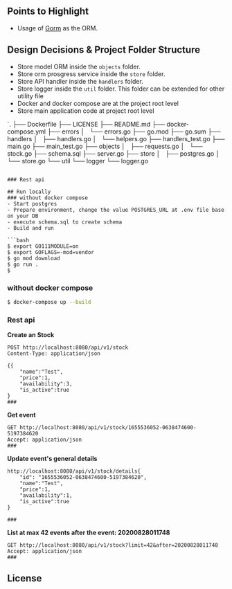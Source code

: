 ## Points to Highlight
- Usage of [Gorm](https://pkg.go.dev/gorm.io/gorm@v1.23.6) as the ORM.

## Design Decisions & Project Folder Structure
- Store model ORM inside the `objects` folder.
- Store orm prosgress service inside the `store` folder.
- Store API handler  inside the `handlers` folder.
- Store logger inside the `util` folder. This folder can be extended for other utility file
- Docker and docker compose are at the project root level
- Store main application code at project root level

`.
├── Dockerfile
├── LICENSE
├── README.md
├── docker-compose.yml
├── errors
│   └── errors.go
├── go.mod
├── go.sum
├── handlers
│   ├── handlers.go
│   └── helpers.go
├── handlers_test.go
├── main.go
├── main_test.go
├── objects
│   ├── requests.go
│   └── stock.go
├── schema.sql
├── server.go
├── store
│   ├── postgres.go
│   └── store.go
└── util
    └── logger
        └── logger.go
```

### Rest api

## Run locally
### without docker compose
- Start postgres
- Prepare environment, change the value POSTGRES_URL at .env file base on your DB
- execute schema.sql to create schema
- Build and run

```bash
$ export GO111MODULE=on
$ export GOFLAGS=-mod=vendor
$ go mod download
$ go run .
$ 
```
### without docker compose
```bash
$ docker-compose up --build
``` 

### Rest api

**Create an Stock**
```http request
POST http://localhost:8080/api/v1/stock
Content-Type: application/json

{{
    "name":"Test",
    "price":1,
    "availability":3,
    "is_active":true
}
###
```

**Get event**
```http request
GET http://localhost:8080/api/v1/stock/1655536052-0638474600-5197384620
Accept: application/json
###
```

**Update event's general details**
```http request
http://localhost:8080/api/v1/stock/details{
    "id": "1655536052-0638474600-5197384620",
    "name":"Test",
    "price":1,
    "availability":1,
    "is_active":true
}

###
```

**List at max 42 events after the event: 20200828011748**
```http request
GET http://localhost:8080/api/v1/stock?limit=42&after=20200828011748
Accept: application/json
###
```
## License
 